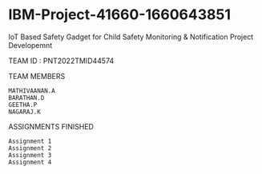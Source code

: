 # IBM-Project-41660-1660643851
IoT Based Safety Gadget for Child Safety Monitoring & Notification
Project Developemnt

TEAM ID : PNT2022TMID44574

TEAM MEMBERS

    MATHIVAANAN.A
    BARATHAN.D
    GEETHA.P
    NAGARAJ.K

ASSIGNMENTS FINISHED

    Assignment 1
    Assignment 2
    Assignment 3
    Assignment 4
